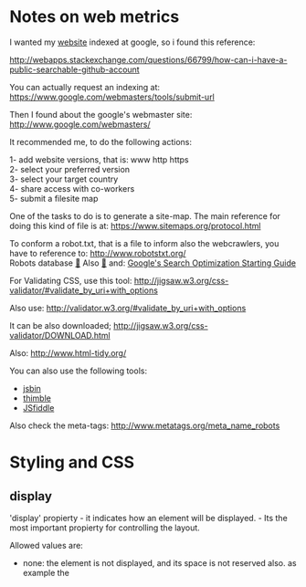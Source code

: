 # Notes on web metrics

I wanted my [website](https://sergiocollado.github.io/) indexed at google, so i found this reference:

http://webapps.stackexchange.com/questions/66799/how-can-i-have-a-public-searchable-github-account

You can actually request an indexing at: https://www.google.com/webmasters/tools/submit-url

Then I found about the google's webmaster site:  http://www.google.com/webmasters/

It recommended me, to do the following actions:

1- add website versions, that is: www http https </br>
2- select your preferred version </br>
3- select your target country </br>
4- share access with co-workers </br>
5- submit a filesite map </br>

One of the tasks to do is to generate a site-map. The main reference for doing this kind of file is at: https://www.sitemaps.org/protocol.html

To conform a robot.txt, that is a file to inform also the webcrawlers, you have to reference to: http://www.robotstxt.org/ </br>
Robots database [:link:](http://www.robotstxt.org/db.html)
Also [:link:](https://www.quora.com/What-is-the-best-open-source-web-crawler-and-why)
and: [Google's Search Optimization Starting Guide](https://static.googleusercontent.com/media/www.google.com/es//webmasters/docs/search-engine-optimization-starter-guide.pdf)

For Validating CSS, use this tool: http://jigsaw.w3.org/css-validator/#validate_by_uri+with_options

Also use:  http://validator.w3.org/#validate_by_uri+with_options

It can be also downloaded;  http://jigsaw.w3.org/css-validator/DOWNLOAD.html

Also: http://www.html-tidy.org/

You can also use the following tools:

- [jsbin](http://jsbin.com/?html,output)
- [thimble](https://thimble.mozilla.org/)
- [JSfiddle](https://jsfiddle.net/)


Also check the meta-tags: http://www.metatags.org/meta_name_robots

# Styling and CSS

## display

'display' propierty - it indicates how an element will be displayed. - Its the most important propierty for controlling the layout.

Allowed values are: 

- none: the element is not displayed, and its space is not reserved also. as example the <script> is display:none. This is opposed for example to the propierty: visibility:hidden, in which the element is not displayed, but it space is reserverd.
- block: the element starts always in a new line. Common cases are \<div\> \<h1\> \<h2\> ... \<header\> \<footer\> \<p\> \<section\>.
- inline: the element doesn't start in a new line, and only takes as much space as required, common cases are <a> <span> <img>.
- inline-block: displays the element as an inline-block containter
- list-item: behaves as an \<li\> element.
- run-in: behaves as an inline or block, depending on the context.
- flex: [CSS3] element displayed as a block-level flex container.
- inline-flex [CSS3] the element is displayed as an inline-level flex container.

Also for position an element at the center of something, many times is resolved with just: `margin:auto`

##  box-sizing:

values are:
- content-box: specifies the size of the box, but it doen't include border, padding or margin. It only defines the content.
- border-box: specifies the size (width and height) and includes content, padding, and border, but not the margin!


<hr>
<br>
<br>

## FlexBox

Defines a flexible box in CSS3, this a container that resizes itself according to the screen size.

Flexboxes are made of: 

 - Flex containers
	 - display: flex --> rendered as flex block.
 	 - display: flex-inline --> rendered as a flex inline block
	 
 - Flex items: those are the elements inside the flex container, normally arranged in a row.
 
<br>
<br>
<hr>
<br>
<br>
## RWD \<pictures\> tag 

The pictures tag, allows you to present different images sources according to a media query.
so the \<pictures\> tag, needs at two other tags at least: \<src\> and \<img\>
 - \<img\> is for backwards compatibility, for those browsers  that don't support the \<pictures\> tag
 - \<src\> will indcate what source to get, according to a media query.
 
The \<src\> tag, will have the following attributes:
- srcset : url of the source
- media : media query to apply
- sizes : a width descriptor.
- type : the MIME type.

Example:

```html
<picture>
  <source media="(min-width: 650px)" srcset="img_medium_car.jpg">
  <source media="(min-width: 465px)" srcset="img_small_car.jpg">
  <img src="img_car.jpg" alt="car" style="width:auto;">
</picture>
```

<br>
<br>
<hr>
<hr>
<br>
<br>

# jQuery

jQuery is a javascript library that simplifies the sintaxis and add funticonality.

You can add this library from a CDN, with:

```javascript 
<script src=""https://ajax.googleapis.com/ajax/libs/jquery-x.y.z.min.js"></script>
```

## syntaxis

To work with this, the structure, is first select an element, and then indacte an action; it is done in this way:

```javascript
$(selector).action();
```

for example to make an action at the document load, it is expressed as:

```javascript
$(document).ready( function() { 
	alert("Hello Wold!");
	});
```

## selectors

This are as follows:

```javascript
$("identifier")
```

so to select all the paragraphs in a documento, it would be done like:

```javascript
$("p")
```

To select a certain element with a given **id**, it would be expressed as:

```javascript
$("#my_element_id")
```

so if we want to hide that element when a button is clicked, it would be defined as:

```javascript
$(document).ready( function() {
    $("button").click( function () {
       $("#my_element_id").hide();
    )};
 )};
```

# events

Events are user actions, as for example:

document/window events: load, ready, resize, scroll, unload.
form events: submit, change, focus, blur.
keyboard events: keypress, keydown, keyup
mouse: mouseenter, mouseleave, hover ....

...

events, are defined as described above:


```javascript
$(selector).action();
```



there is also the `on` event, that allows you to define actions, for several events:

```javascript
$("#my_element").on( {
	focus: function() {
		$(this).css("color", "lightblue");
		},
	blur: function() {
		$(this).css("color", "gray");
		},
	hover: function() {
		$(this).css("font-size", "1.2em");
		}
	});
```

## Callbacks

Callbacks are functions, that are passed as parmeters to other funtions, for example, I will perform an acction with a function `foo` but it will perform a certain filtering with another function that will be passed to it, lets say: function `filter_1` but, there can be 
other situations, that will requiere to perform function `foo` but this time, based on another function `filter_2`... so, then,
the point is to invoque the family of function `filter_x`, as a parameter of functionoo `foo`.

these calls can be passed with  or without parameters:

without parameters:

```javascript
$.get( "my_web", my_callback_1);
```

this code, will execute the function my_callback_1().

with parameters:

```javascript
$.get( "my_web", function () {
 my_callback_1(param1, param2);
});
```
<br>
Reference: [:link:](https://learn.jquery.com/about-jquery/how-jquery-works/)
<br>
<hr>
<br>
## Ajax no-cache request

```javascript
    var dname = %name of the file location.
    var xhttp = (window.XMLHttpRequest) ? new XMLHttpRequest() : new ActiveXObject("Microsoft.XMLHTTP");
    xhttp.open("GET",dname,false); //true: async ; false:sync.
	xhttp.onreadystatechange = function() {
    if (xhttp.readyState == 4 && xhttp.status == 200)
	{
		console.log("load XML OK: " + dname);
		return xhttp.responseXML;
	}
	else if (xhttp.readyState == 4 && xhttp.status == 404)
	{
		console.log("XML NOT FOUND 404: " + dname);
		alert("XML NOT FOUND 404: " + dname);
	}
    };	
    xhttp.setRequestHeader('Pragma','no-cache');
    xhttp.setRequestHeader('Cache-Control','no-cache, no-store, must-revalidate');
    xhttp.setRequestHeader('Expires','Wed, 21 Oct 2015 07:28:00 GMT'); //date in the past.
    xhttp.send();	
    return xhttp.responseXML; 
 ```
<hr>

## jQuery no-cache request


```javascritp
jQueryGET(dname){
	var result = "";

	$.ajax({
        url: dname,
        type: "GET",
        dataType: 'xml',
	cache: false,  //this is for control the browser cache.
        async: false, //false is for sync calls
	headers: { 'pragma':'no-cache',
		   'Cache-Control':'no-cache, no-store, must-revalidate',
		   'Expires':'Wed, 21 Oct 2015 07:28:00 GMT',
		   },
        success: function(xmldata){
		if(!xmldata) {console.log("AnSwer wrong!"); }
            	console.log("file " + dname + " loaded OK");
		result = xmldata;
        },
        error: function(jqXHR,Status, error_string){
            console.log ("file " + dname + " loaded KO");
			console.log ("STATUS: " + Status);
			console.log ("Error: " + error_string);
        }
    });
    
    return result;
}
``` 

Reference: https://stackoverflow.com/questions/5316697/jquery-return-data-after-ajax-call-success

<hr>

## JS-vanilla for Scripting at \<head\> for dynamically adding CSS and JS files

```javascript
//this file is to force a cache-burst, and so force the server to no use cache for those files.
var file_name = "";
var init_file; 
var rand_num = Math.floor(100000*Math.random()+1);  //adding "?%random_number", we mislead the server.

/*
file_name = 'whateverlib.js';
init_file = document.createElement("SCRIPT");
init_file.setAttribute("src",  file_name + "?" + rand_num );
document.head.appendChild(init_file);*/

function Load_head_script_cache_burst(filename){
var add_script =  document.createElement("SCRIPT");
add_script.setAttribute("src",  file_name + "?" + rand_num );
document.head.appendChild(add_script);
return;
};
```
<hr>

## jQuery for Scripting at \<head\> for dynamically adding JS files

```javascript
//ref: https://api.jquery.com/jQuery.getScript/
$.getScript('lib1.js').then(
$.getScript('lib2.js')).then(
$.getScript('lib3.js')).then(
$.getScript('lib4.js')).then(
$.getScript("lib5.js")).then(
$.getScript("lib6.js")).then(
$.getScript("lib7.js")).then(
$.getScript("lib8.js"));
```


# Element queries

Element queries are similar to media queries, but, it allows you to apply stiles depending on the propierties of its element, and for example give different styles accordint to its width, it number of children, ....

EQCSS is a JavaScript library developed by Tommy Hodgins. 

Elements queries are an expansion to CSS, so you have to include its scritp:
```html
https://cdnjs.cloudflare.com/ajax/libs/eqcss/1.7.0/EQCSS.min.js
```

<hr>
<br>

